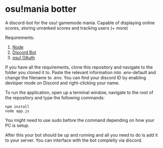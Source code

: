 # osu!mania botter
A discord-bot for the osu! gamemode mania. Capable of displaying online scores, storing unranked scores and tracking users (+ more)

Requirements: 
1. [Node](https://nodejs.org/en)
2. [Discord Bot](https://discordjs.guide/preparations/setting-up-a-bot-application.html#creating-your-bot)
3. [osu! OAuth](https://osu.ppy.sh/docs/index.html#registering-an-oauth-application)

If you have all the requirements, clone this repository and navigate to the folder you cloned it to. Paste the relevant information into .env-default and change the filename to .env. You can find your discord ID by enabling devloper mode on Discord and right-clicking your name. 

To run the application, open up a terminal window, navigate to the root of the repository and type the following commands:

```
npm install
node app.js
```

You might need to use sudo before the command depending on how your PC is setup.

After this your bot should be up and running and all you need to do is add it to your server. You can interface with the bot completly via discord.